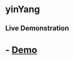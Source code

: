 # yinYang

## Live Demonstration

<h1> - <a href="http://iamPedroVictor.github.io/yinYang/" target="_blank">Demo</a></h3>
